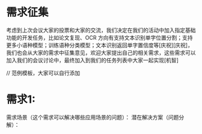 # 需求征集  
考虑到上次会议大家的投票和大家的交流，我们决定在我们的活动中加入指定基础功能的开发任务，比如论文复现、OCR 方向有支持文本识别单字位置分割；支持更多小语种模型；训练语种分类模型；文本识别返回单字置信度等[庆祝][庆祝]，我们也会从大家的需求中征集意见，欢迎大家提出自己的相关需求，这些需求可以加入我们的会议讨论中，最终加入到我们的任务列表中大家一起实现[机智]

// 范例模板，大家可以自行添加
# 需求1:
需求场景（这个需求可以解决哪些应用场景的问题）：
潜在解决方案（问题分解）：
